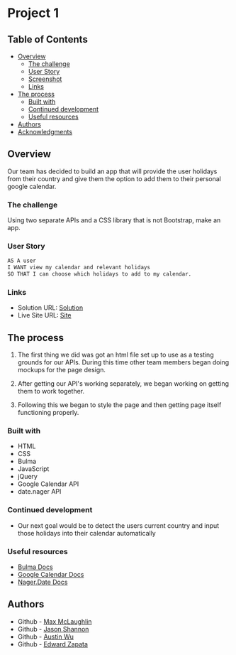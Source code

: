 # Project 1

## Table of Contents

- [Overview](#overview)
  - [The challenge](#the-challenge)
  - [User Story](#user-story)
  - [Screenshot](#screenshot)
  - [Links](#links)
- [The process](#the-process)
  - [Built with](#built-with)
  - [Continued development](#continued-development)
  - [Useful resources](#useful-resources)
- [Authors](#authors)
- [Acknowledgments](#acknowledgments)
  ​

## Overview

Our team has decided to build an app that will provide the user holidays from their country and give them the option to add them to their personal google calendar.
​

### The challenge

Using two separate APIs and a CSS library that is not Bootstrap, make an app.

### User Story

```markdown
AS A user
I WANT view my calendar and relevant holidays
SO THAT I can choose which holidays to add to my calendar.
```

### Links

- Solution URL: [Solution](https://github.com/jshannon33/Project-1-Interactive-Front-End-Application)
- Live Site URL: [Site](https://jshannon33.github.io/Project-1-Interactive-Front-End-Application/)
  ​

## The process

1. The first thing we did was got an html file set up to use as a testing grounds for our APIs. During this time other team members began doing mockups for the page design.

2. After getting our API's working separately, we began working on getting them to work together.

3. Following this we began to style the page and then getting page itself functioning properly.

### Built with

- HTML
- CSS
- Bulma
- JavaScript
- jQuery
- Google Calendar API
- date.nager API

### Continued development

- Our next goal would be to detect the users current country and input those holidays into their calendar automatically

### Useful resources

- [Bulma Docs](https://bulma.io/documentation/)
- [Google Calendar Docs](https://developers.google.com/calendar/api/guides/overview/)
- [Nager.Date Docs](https://date.nager.at/swagger/index.html)

## Authors

- Github - [Max McLaughlin](https://github.com/lafflin)
- Github - [Jason Shannon](https://github.com/jshannon33)
- Github - [Austin Wu](https://github.com/austibb)
- Github - [Edward Zapata](https://github.com/edward0306)
